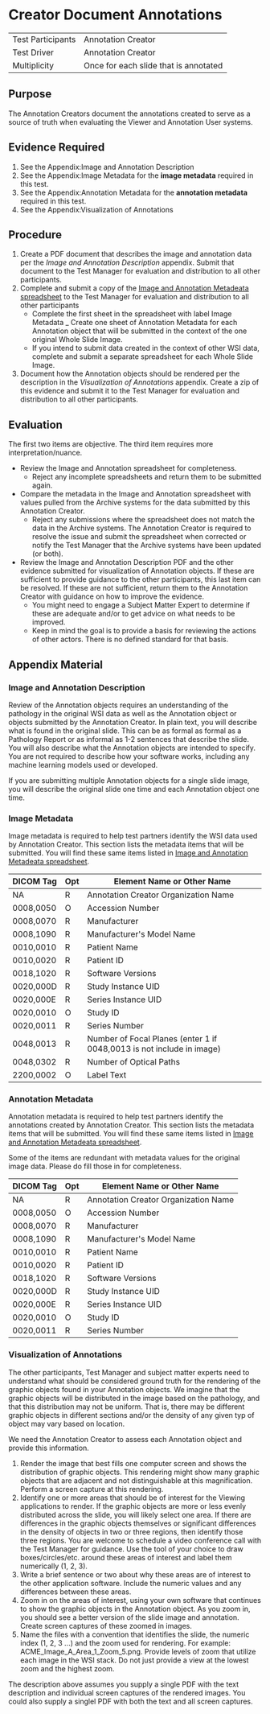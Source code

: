 # Creator Document Annotations

|                   |                                       |
|-------------------|---------------------------------------|
| Test Participants | Annotation Creator                    |
| Test Driver       | Annotation Creator                    |
| Multiplicity      | Once for each slide that is annotated |


## Purpose
The Annotation Creators document the annotations created to serve as a source of truth
when evaluating the Viewer and Annotation User systems.

## Evidence Required
1. See the Appendix:Image and Annotation Description
2. See the Appendix:Image Metadata for the **image metadata** required in this test.
3. See the Appendix:Annotation Metadata for the **annotation metadata** required in this test.
4. See the Appendix:Visualization of Annotations

## Procedure
1. Create a PDF document that describes the image and annotation data per the *Image and Annotation Description* appendix. Submit that document to the Test Manager for evaluation and distribution to all other participants.
2. Complete and submit a copy of the [Image and Annotation Metadeata spreadsheet](Image_and_Annotation_Metadeata.xlsx) to the Test Manager for evaluation and distribution to all other participants
   - Complete the first sheet in the spreadsheet with label Image Metadata
   _ Create one sheet of Annotation Metadata for each Annotation object that will be submitted in the context of the one original Whole Slide Image.
   - If you intend to submit data created in the context of other WSI data, complete and submit a separate spreadsheet for each Whole Slide Image.
3. Document how the Annotation objects should be rendered per the description in the *Visualization of Annotations* appendix. Create a zip of this evidence and submit it to the Test Manager for evaluation and distribution to all other participants.

## Evaluation
The first two items are objective. The third item requires more interpretation/nuance.

* Review the Image and Annotation spreadsheet for completeness.
   - Reject any incomplete spreadsheets and return them to be submitted again.
* Compare the metadata in the Image and Annotation spreadsheet with values pulled from the Archive systems for the data submitted by this Annotation Creator.
   - Reject any submissions where the spreadsheet does not match the data in the Archive systems. The Annotation Creator is required to resolve the issue and submit the spreadsheet when corrected or notify the Test Manager that the Archive systems have been updated (or both).
* Review the Image and Annotation Description PDF and the other evidence submitted for visualization of Annotation objects. If these are sufficient to provide guidance to the other participants, this last item can be resolved. If these are not sufficient, return them to the Annotation Creator with guidance on how to improve the evidence.
   - You might need to engage a Subject Matter Expert to determine if these are adequate and/or to get advice on what needs to be improved.
   - Keep in mind the goal is to provide a basis for reviewing the actions of other actors. There is no defined standard for that basis.


## Appendix Material

### Image and Annotation Description
Review of the Annotation objects requires an understanding of the pathology in the original WSI data as well as the Annotation object or objects submitted by the Annotation Creator.
In plain text, you will describe what is found in the original slide.
This can be as formal as formal as a Pathology Report or as informal as 1-2 sentences that describe the slide.
You will also describe what the Annotation objects are intended to specify.
You are not required to describe how your software works, including any machine learning models used or developed.

If you are submitting multiple Annotation objects for a single slide image, you will describe the original slide one time and each Annotation object one time.

### Image Metadata
Image metadata is required to help test partners identify the WSI data used by Annotation Creator. This section lists the metadata items that will be submitted. You will find these same items listed in  [Image and Annotation Metadeata spreadsheet](Image_and_Annotation_Metadeata.xlsx).

| DICOM Tag | Opt | Element Name or Other Name           |
|-----------|-----|--------------------------------------|
|    NA     |  R  | Annotation Creator Organization Name |
| 0008,0050 |  O  | Accession Number                     |
| 0008,0070 |  R  | Manufacturer                         |
| 0008,1090 |  R  | Manufacturer's Model Name            |
| 0010,0010 |  R  | Patient Name                         |
| 0010,0020 |  R  | Patient ID                           |
| 0018,1020 |  R  | Software Versions                    |
| 0020,000D |  R  | Study Instance UID                   |
| 0020,000E |  R  | Series Instance UID                  |
| 0020,0010 |  O  | Study ID                             |
| 0020,0011 |  R  | Series Number                        |
| 0048,0013 |  R  | Number of Focal Planes (enter 1 if 0048,0013 is not include in image) |
| 0048,0302 |  R  | Number of Optical Paths              |
| 2200,0002 |  O  | Label Text                           |

### Annotation Metadata
Annotation metadata is required to help test partners identify the annotations created by Annotation Creator. This section lists the metadata items that will be submitted. You will find these same items listed in  [Image and Annotation Metadeata spreadsheet](Image_and_Annotation_Metadeata.xlsx).

Some of the items are redundant with metadata values for the original image data.
Please do fill those in for completeness.

| DICOM Tag | Opt | Element Name or Other Name           |
|-----------|-----|--------------------------------------|
|    NA     |  R  | Annotation Creator Organization Name |
| 0008,0050 |  O  | Accession Number                     |
| 0008,0070 |  R  | Manufacturer                         |
| 0008,1090 |  R  | Manufacturer's Model Name            |
| 0010,0010 |  R  | Patient Name                         |
| 0010,0020 |  R  | Patient ID                           |
| 0018,1020 |  R  | Software Versions                    |
| 0020,000D |  R  | Study Instance UID                   |
| 0020,000E |  R  | Series Instance UID                  |
| 0020,0010 |  O  | Study ID                             |
| 0020,0011 |  R  | Series Number                        |

### Visualization of Annotations
The other participants, Test Manager and subject matter experts need to understand
what should be considered ground truth for the rendering of the graphic objects found
in your Annotation objects.
We imagine that the graphic objects will be distributed in the image based on the pathology, and that this distribution may not be uniform.
That is, there may be different graphic objects in different sections and/or the density of
any given typ of object may vary based on location.

We need the Annotation Creator to assess each Annotation object and provide this information.
1. Render the image that best fills one computer screen and shows the distribution of graphic objects. This rendering might show many graphic objects that are adjacent and not distinguishable at this magnification. Perform a screen capture at this rendering.
2. Identify one or more areas that should be of interest for the Viewing applications to render. If the graphic objects are more or less evenly distributed across the slide, you will likely select one area. If there are differences in the graphic objects themselves or significant differences in the density of objects in two or three regions, then identify those three regions. You are welcome to schedule a video conference call with the Test Manager for guidance. Use the tool of your choice to draw boxes/circles/etc. around these areas of interest and label them numerically (1, 2, 3).
3. Write a brief sentence or two about why these areas are of interest to the other application software. Include the numeric values and any differences between these areas.
4. Zoom in on the areas of interest, using your own software that continues to show the graphic objects in the Annotation object. As you zoom in, you should see a better version of the slide image and annotation.  Create screen captures of these zoomed in images.
5. Name the files with a convention that identifies the slide, the numeric index (1, 2, 3 ...) and the zoom used for rendering. For example: ACME_Image_A_Area_1_Zoom_5.png. Provide levels of zoom that utilize each image in the WSI stack. Do not just provide a view at the lowest zoom and the highest zoom.

The description above assumes you supply a single PDF with the text description and individual screen captures of the rendered images. You could also supply a singlel PDF with both the text and all screen captures.